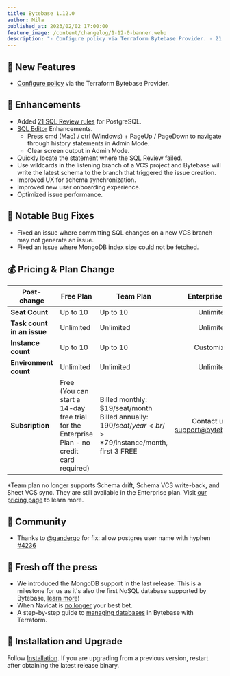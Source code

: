 ```yaml
---
title: Bytebase 1.12.0
author: Mila
published_at: 2023/02/02 17:00:00
feature_image: /content/changelog/1-12-0-banner.webp
description: "- Configure policy via Terraform Bytebase Provider. - 21 new SQL Review Rules for PostgreSQL. - Updated pricing plan."
---
```


## 🚀 New Features

- [Configure policy](https://registry.terraform.io/providers/bytebase/bytebase/latest/docs/resources/policy) via the Terraform Bytebase Provider.

## 🎄 Enhancements

- Added [21 SQL Review rules](/docs/sql-review/review-rules) for PostgreSQL.
- [SQL Editor](/docs/sql-editor/overview) Enhancements.
  - Press cmd (Mac) / ctrl (Windows) + PageUp / PageDown to navigate through history statements in Admin Mode.
  - Clear screen output in Admin Mode.
- Quickly locate the statement where the SQL Review failed.
- Use wildcards in the listening branch of a VCS project and Bytebase will write the latest schema to the branch that triggered the issue creation.
- Improved UX for schema synchronization.
- Improved new user onboarding experience.
- Optimized issue performance.

## 🐞 Notable Bug Fixes

- Fixed an issue where committing SQL changes on a new VCS branch may not generate an issue.
- Fixed an issue where MongoDB index size could not be fetched.

## 💰 Pricing & Plan Change

|                 **Post-change** | **Free Plan** | **Team Plan** | **Enterprise Plan** |
| ------------------------------- | ----- | ---------- | :--: |
| **Seat Count** | Up to 10 | Up to 10 | Unlimited |
| **Task count in an issue** | Unlimited | Unlimited | Unlimited |
| **Instance count** | Up to 10 | Up to 10 | Customized |
| **Environment count** | Unlimited | Unlimited | Unlimited |
| **Subsription** |Free<br />(You can start a 14-day free trial for the Enterprise Plan - no credit card required)|Billed monthly: $19/seat/month<br />Billed annually: $190/seat/year<br />*$79/instance/month, first 3 FREE| Contact us at support@bytebase.com |

*Team plan no longer supports Schema drift, Schema VCS write-back, and Sheet VCS sync. They are still available in the Enterprise plan.
Visit [our pricing page](/pricing) to learn more.

## 🎠 Community

- Thanks to [@gandergo](https://github.com/gandergo) for fix: allow postgres user name with hyphen [\#4236](https://github.com/bytebase/bytebase/pull/4236)

## 📰 Fresh off the press

- We introduced the MongoDB support in the last release. This is a milestone for us as it's also the first NoSQL database supported by Bytebase, [learn more](/blog/introducing-mongodb-support-in-bytebase)!
- When Navicat is [no longer](/blog/stop-using-navicat) your best bet.
- A step-by-step guide to [managing databases](/docs/tutorials/intermediate/manage-databases-in-bytebase-with-terraform) in Bytebase with Terraform.

## 📕 Installation and Upgrade

Follow [Installation](/docs/get-started/install/overview). If you are upgrading from a previous version, restart after obtaining the latest release binary.
